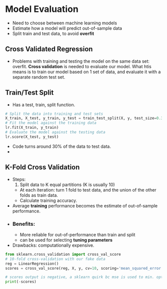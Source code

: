 # Model Evaluation
- Need to choose between machine learning models
- Estimate how a model will predict out-of-sample data
- Split train and test data, to avoid **overfit**

## Cross Validated Regression
- Problems with training and testing the model on the same data set: overfit. **Cross validation** is needed to evaluate our model. What htis means is to train our model based on 1 set of data, and evaluate it with a separate random test set.

## Train/Test Split
  - Has a test, train, split function.
  ```python
# Split the data into training and test sets
X_train, X_test, y_train, y_test = train_test_split(X, y, test_size=0.3)
# Fit the model against the training data
lr.fit(X_train, y_train)
# Evaluate the model against the testing data
lr.score(X_test, y_test)
```

- Code turns around 30% of the data to test data.
-

## K-Fold Cross Validation
- Steps:
  1. Split data to K equal partitions (K is usually 10)
  - At each iteration: turn 1 fold to test data, and the union of the other folds as train data.
  - Calculate training accuracy.
- Average **training** performance becomes the estimate of out-of-sample performance.
- ### Benefits:
  - More reliable for out-of-performance than train and split
  - can be used for selecting **tuning parameters**
- Drawbacks: computationally expensive.  

```python
from sklearn.cross_validation import cross_val_score
# 10-fold cross-validation with our fake data
reg = LinearRegression()
scores = cross_val_score(reg, X, y, cv=10, scoring='mean_squared_error')

# scores output is negative, a sklearn quirk bc mse is used to min. optimization func.
print(-scores)
```
